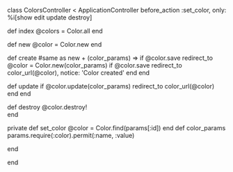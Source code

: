 class ColorsController < ApplicationController
  before_action :set_color, only: %i[show edit update destroy]

  def index
    @colors = Color.all
  end

  def new
    @color = Color.new
  end

  def create #same as new + (color_params) => if @color.save redirect_to
    @color = Color.new(color_params)
    if @color.save
      redirect_to color_url(@color), notice: 'Color created'
    end
  end

  def update
    if @color.update(color_params)
      redirect_to color_url(@color)
    end
  end

  def destroy
    @color.destroy!    
  end
  
  
  private
  def set_color
    @color = Color.find(params[:id])
  end
  def color_params
    params.require(:color).permit(:name, :value)
    
  end
  
end



